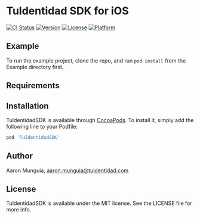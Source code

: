 # TuIdentidad SDK for iOS

[![CI Status](https://img.shields.io/travis/tu-identidad/tu-identidad-ios-sdk.svg?style=flat)](https://travis-ci.com/tu-identidad/tu-identidad-ios-sdk)
[![Version](https://img.shields.io/cocoapods/v/TuIdentidadSDK.svg?style=flat)](https://cocoapods.org/pods/TuIdentidadSDK)
[![License](https://img.shields.io/cocoapods/l/TuIdentidadSDK.svg?style=flat)](https://cocoapods.org/pods/TuIdentidadSDK)
[![Platform](https://img.shields.io/cocoapods/p/TuIdentidadSDK.svg?style=flat)](https://cocoapods.org/pods/TuIdentidadSDK)

## Example

To run the example project, clone the repo, and run `pod install` from the Example directory first.

## Requirements

## Installation

TuIdentidadSDK is available through [CocoaPods](https://cocoapods.org). To install
it, simply add the following line to your Podfile:

```ruby
pod 'TuIdentidadSDK'
```

## Author

Aaron Munguia, aaron.munguia@tuidentidad.com

## License

TuIdentidadSDK is available under the MIT license. See the LICENSE file for more info.
